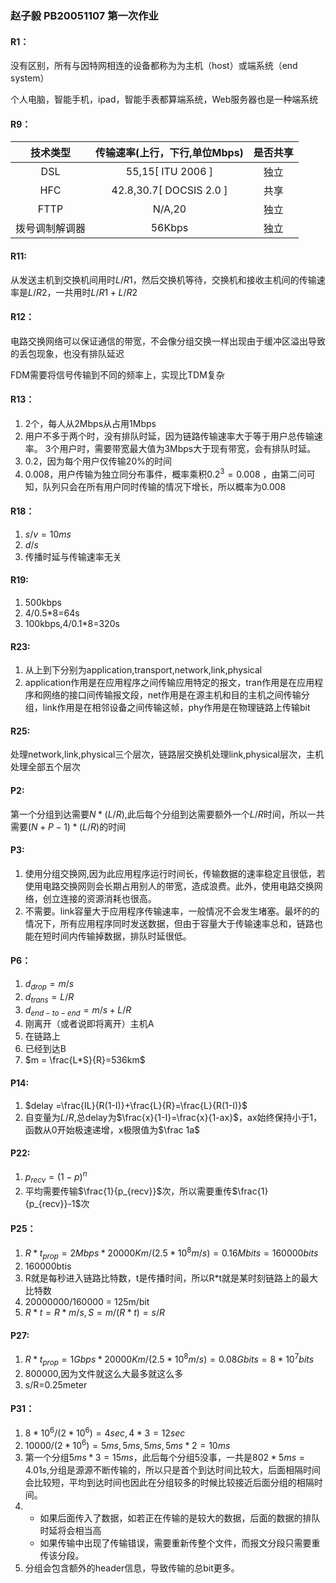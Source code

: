 ### 赵子毅 PB20051107 第一次作业



#### R1：
没有区别，所有与因特网相连的设备都称为为主机（host）或端系统（end system）

个人电脑，智能手机，ipad，智能手表都算端系统，Web服务器也是一种端系统



#### R9：
|技术类型|传输速率(上行，下行,单位Mbps)|是否共享|
|:------:|:-----:|:------:|
|DSL|55,15[ ITU 2006 ]|独立|
|HFC|42.8,30.7[ DOCSIS 2.0 ]|共享|
|FTTP|N/A,20|独立|
|拨号调制解调器|56Kbps|独立|

#### R11:

从发送主机到交换机间用时$L/R1$，然后交换机等待，交换机和接收主机间的传输速率是$L/R2$，一共用时$L/R1 + L/R2$

#### R12：

电路交换网络可以保证通信的带宽，不会像分组交换一样出现由于缓冲区溢出导致的丢包现象，也没有排队延迟

FDM需要将信号传输到不同的频率上，实现比TDM复杂



####  R13：

1. 2个，每人从2Mbps从占用1Mbps
2. 用户不多于两个时，没有排队时延，因为链路传输速率大于等于用户总传输速率。 3个用户时，需要带宽最大值为3Mbps大于现有带宽，会有排队时延。
3. 0.2，因为每个用户仅传输20%的时间
4. 0.008，用户传输为独立同分布事件，概率乘积$0.2^3=0.008$ ，由第二问可知，队列只会在所有用户同时传输的情况下增长，所以概率为0.008

#### R18：

1. $s/v=10ms$
2. $d/s$
3. 传播时延与传输速率无关

#### R19:

1. 500kbps
2. 4/0.5*8=64s
3. 100kbps,4/0.1*8=320s

#### R23:

1. 从上到下分别为application,transport,network,link,physical
2. application作用是在应用程序之间传输应用特定的报文，tran作用是在应用程序和网络的接口间传输报文段，net作用是在源主机和目的主机之间传输分组，link作用是在相邻设备之间传输这帧，phy作用是在物理链路上传输bit

#### R25:

处理network,link,physical三个层次，链路层交换机处理link,physical层次，主机处理全部五个层次

#### P2:

第一个分组到达需要$N*(L/R)$,此后每个分组到达需要额外一个$L/R$时间，所以一共需要$(N+P-1)*(L/R)$的时间

#### P3:

1. 使用分组交换网,因为此应用程序运行时间长，传输数据的速率稳定且很低，若使用电路交换网则会长期占用别人的带宽，造成浪费。此外，使用电路交换网络，创立连接的资源消耗也很高。
2. 不需要。link容量大于应用程序传输速率，一般情况不会发生堵塞。最坏的的情况下，所有应用程序同时发送数据，但由于容量大于传输速率总和，链路也能在短时间内传输掉数据，排队时延很低。

#### P6：

1. $d_{drop} = m/s$
2. $d_{trans} = L/R$
3. $d_{end-to-end}= m/s + L/R$
4. 刚离开（或者说即将离开）主机A
5. 在链路上
6. 已经到达B
7. $m = \frac{L*S}{R}=536km$

#### P14:

1. $delay =\frac{IL}{R(1-I)}+\frac{L}{R}=\frac{L}{R(1-I)}$
2. 自变量为$L/R$,总delay为$\frac{x}{1-I}=\frac{x}{1-ax}$，ax始终保持小于1，函数从0开始极速递增，x极限值为$\frac 1a$ 

#### P22:

1. $p_{recv}=(1-p)^n$
2. 平均需要传输$\frac{1}{p_{recv}}$次，所以需要重传$\frac{1}{p_{recv}}-1$次

#### P25：

1. $R*t_{prop}=2Mbps*20000Km/(2.5*10^8m/s)=0.16Mbits=160000bits$
2. 160000btis
3. R就是每秒进入链路比特数，t是传播时间，所以R*t就是某时刻链路上的最大比特数
4. 20000000/160000 = 125m/bit
5. $R*t= R*m/s,S=m/(R*t)=s/R$

#### P27:

1. $R*t_{prop}=1Gbps*20000Km/(2.5*10^8m/s)=0.08Gbits=8*10^7bits$
2. 800000,因为文件就这么大最多就这么多
3. s/R=0.25meter

#### P31：

1. $8*10^6/(2*10^6)=4sec,4*3=12sec$
2. $10000/(2*10^6)=5ms,5ms,5ms,5ms*2=10ms$
3. 第一个分组$5ms*3=15ms$，此后每个分组5没事，一共是$802*5ms=4.01s$,分组是源源不断传输的，所以只是首个到达时间比较大，后面相隔时间会比较短，平均到达时间也因此在分组较多的时候比较接近后面分组的相隔时间。
4. - 如果后面传入了数据，如若正在传输的是较大的数据，后面的数据的排队时延将会相当高
   - 如果传输中出现了传输错误，需要重新传整个文件，而报文分段只需要重传该分段。
5. 分组会包含额外的header信息，导致传输的总bit更多。
